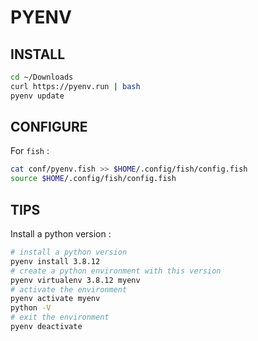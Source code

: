 # PYENV

## INSTALL

```sh
cd ~/Downloads
curl https://pyenv.run | bash
pyenv update
```

## CONFIGURE

For `fish` :

```sh
cat conf/pyenv.fish >> $HOME/.config/fish/config.fish
source $HOME/.config/fish/config.fish
```


## TIPS

Install a python version :

```sh
# install a python version
pyenv install 3.8.12
# create a python environment with this version
pyenv virtualenv 3.8.12 myenv
# activate the environment
pyenv activate myenv
python -V
# exit the environment
pyenv deactivate
```
